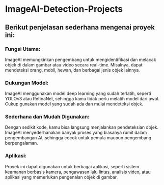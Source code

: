 # ImageAI-Detection-Projects
## Berikut penjelasan sederhana mengenai proyek ini:
### Fungsi Utama:
ImageAI memungkinkan pengembang untuk mengidentifikasi dan melacak objek di dalam gambar atau video secara real-time. Misalnya, dapat mendeteksi orang, mobil, hewan, dan berbagai jenis objek lainnya.
### Dukungan Model:
ImageAI menggunakan model deep learning yang sudah terlatih, seperti YOLOv3 atau RetinaNet, sehingga kamu tidak perlu melatih model dari awal. Cukup gunakan model yang sudah ada dan mulai mendeteksi objek.
### Sederhana dan Mudah Digunakan:
Dengan sedikit kode, kamu bisa langsung menjalankan pendeteksian objek. ImageAI menyederhanakan banyak proses yang biasanya rumit dalam pengembangan AI, sehingga cocok untuk pemula maupun pengembang berpengalaman.
### Aplikasi:
Proyek ini dapat digunakan untuk berbagai aplikasi, seperti sistem keamanan berbasis kamera, pengawasan lalu lintas, analisis video, atau aplikasi yang memerlukan pengenalan objek di gambar.
